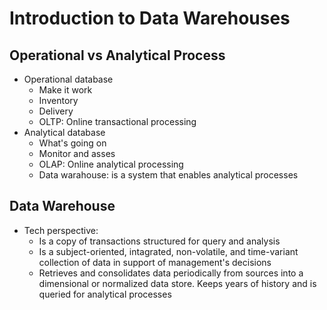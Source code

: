 # Introduction to Data Warehouses

## Operational vs Analytical Process
- Operational database 
    - Make it work
    - Inventory
    - Delivery
    - OLTP: Online transactional processing
- Analytical database
    - What's going on
    - Monitor and asses
    - OLAP: Online analytical processing
    - Data warahouse: is a system that enables analytical processes

## Data Warehouse
- Tech perspective: 
    - Is a copy of transactions structured for query and analysis
    - Is a subject-oriented, intagrated, non-volatile, and time-variant collection of data in support of management's decisions
    - Retrieves and consolidates data periodically from sources into a dimensional or normalized data store. Keeps years of history and is queried for analytical processes